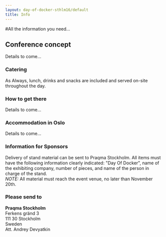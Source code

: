 ```yaml
---
layout: day-of-docker-sthlm16/default
title: Info
---
```

#All the information you need...<br/>


## Conference concept<br/>

Details to come...

### Catering
As Always, lunch, drinks and snacks are included and served on-site throughout the day.

### How to get there

Details to come...

### Accommodation in Oslo

Details to come...

### Information for Sponsors

Delivery of stand material can be sent to  Praqma Stockholm. All items must have the following information clearly indicated: "Day Of Docker", name of the exhibiting company, number of pieces, and name of the person in charge of the stand.<br/>
_NOTE:_ All material must reach the event venue, no later than November 20th.

### Please send to

**Praqma Stockholm**<br/>
Ferkens gränd 3<br/>
111 30 Stockholm<br/>
Sweden<br/>
Att. Andrey Devyatkin<br/>
